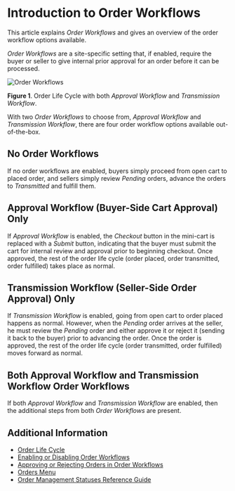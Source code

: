 # Introduction to Order Workflows

This article explains _Order Workflows_ and gives an overview of the order workflow options available.

_Order Workflows_ are a site-specific setting that, if enabled, require the buyer or seller to give internal prior approval for an order before it can be processed.

![Order Workflows](./introduction-to-order-workflows/images/01.png)

**Figure 1**. Order Life Cycle with both _Approval Workflow_ and _Transmission Workflow_.

With two _Order Workflows_ to choose from, _Approval Workflow_ and _Transmission Workflow_, there are four order workflow options available out-of-the-box.

## No Order Workflows

If no order workflows are enabled, buyers simply proceed from open cart to placed order, and sellers simply review _Pending_ orders, advance the orders to _Transmitted_ and fulfill them.

## Approval Workflow (Buyer-Side Cart Approval) Only

If _Approval Workflow_ is enabled, the _Checkout_ button in the mini-cart is replaced with a _Submit_ button, indicating that the buyer must submit the cart for internal review and approval prior to beginning checkout. Once approved, the rest of the order life cycle (order placed, order transmitted, order fulfilled) takes place as normal.

## Transmission Workflow (Seller-Side Order Approval) Only

If _Transmission Workflow_ is enabled, going from open cart to order placed happens as normal. However, when the _Pending_ order arrives at the seller, he must review the _Pending_ order and either approve it or reject it (sending it back to the buyer) prior to advancing the order. Once the order is approved, the rest of the order life cycle (order transmitted, order fulfilled) moves forward as normal.

## Both Approval Workflow and Transmission Workflow Order Workflows

If both _Approval Workflow_ and _Transmission Workflow_ are enabled, then the additional steps from both _Order Workflows_ are present.

## Additional Information

* [Order Life Cycle](../orders/order-life-cycle.md)
* [Enabling or Disabling Order Workflows](./enabling-or-disabling-order-workflows.md)
* [Approving or Rejecting Orders in Order Workflows](./approving-or-rejecting-orders-in-order-workflows.md)
* [Orders Menu](../orders/orders-menu-reference-guide.md)
* [Order Management Statuses Reference Guide](../orders/order-management-statuses-reference-guide.md)
